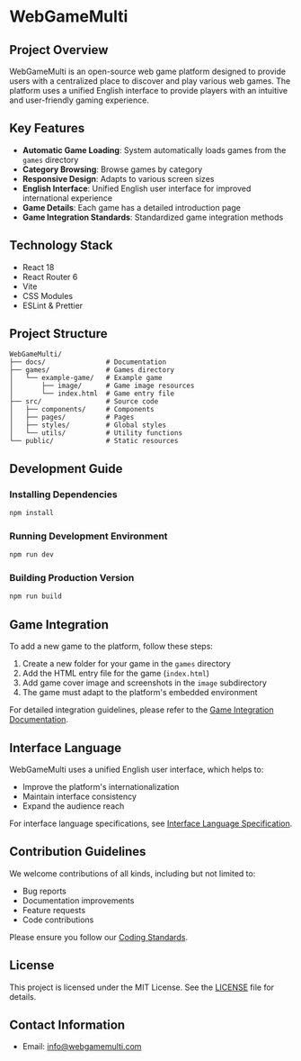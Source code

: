 # WebGameMulti

## Project Overview

WebGameMulti is an open-source web game platform designed to provide users with a centralized place to discover and play various web games. The platform uses a unified English interface to provide players with an intuitive and user-friendly gaming experience.

## Key Features

- **Automatic Game Loading**: System automatically loads games from the `games` directory
- **Category Browsing**: Browse games by category
- **Responsive Design**: Adapts to various screen sizes
- **English Interface**: Unified English user interface for improved international experience
- **Game Details**: Each game has a detailed introduction page
- **Game Integration Standards**: Standardized game integration methods

## Technology Stack

- React 18
- React Router 6
- Vite
- CSS Modules
- ESLint & Prettier

## Project Structure

```
WebGameMulti/
├── docs/               # Documentation
├── games/              # Games directory
│   └── example-game/   # Example game
│       ├── image/      # Game image resources
│       └── index.html  # Game entry file
├── src/                # Source code
│   ├── components/     # Components
│   ├── pages/          # Pages
│   ├── styles/         # Global styles
│   └── utils/          # Utility functions
└── public/             # Static resources
```

## Development Guide

### Installing Dependencies

```bash
npm install
```

### Running Development Environment

```bash
npm run dev
```

### Building Production Version

```bash
npm run build
```

## Game Integration

To add a new game to the platform, follow these steps:

1. Create a new folder for your game in the `games` directory
2. Add the HTML entry file for the game (`index.html`)
3. Add game cover image and screenshots in the `image` subdirectory
4. The game must adapt to the platform's embedded environment

For detailed integration guidelines, please refer to the [Game Integration Documentation](docs/GAME_INTEGRATION.md).

## Interface Language

WebGameMulti uses a unified English user interface, which helps to:

- Improve the platform's internationalization
- Maintain interface consistency
- Expand the audience reach

For interface language specifications, see [Interface Language Specification](docs/INTERFACE_LANGUAGE.md).

## Contribution Guidelines

We welcome contributions of all kinds, including but not limited to:

- Bug reports
- Documentation improvements
- Feature requests
- Code contributions

Please ensure you follow our [Coding Standards](docs/CODING_STANDARDS.md).

## License

This project is licensed under the MIT License. See the [LICENSE](LICENSE) file for details.

## Contact Information

- Email: info@webgamemulti.com 